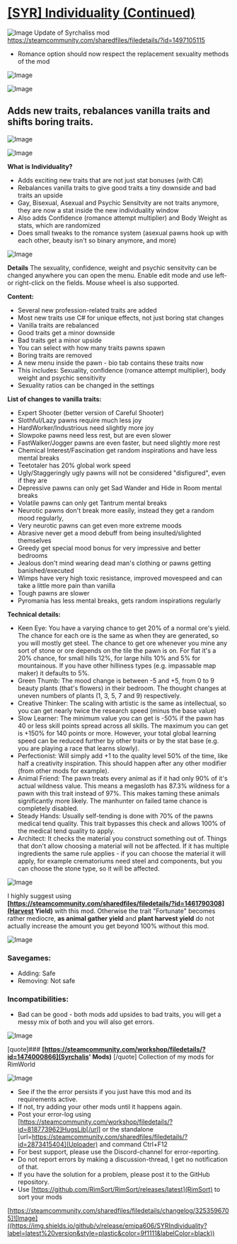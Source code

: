 # [[SYR] Individuality (Continued)](https://steamcommunity.com/sharedfiles/filedetails/?id=3253596705)

![Image](https://i.imgur.com/buuPQel.png)
Update of Syrchaliss mod https://steamcommunity.com/sharedfiles/filedetails/?id=1497105115

- Romance option should now respect the replacement sexuality methods of the mod

![Image](https://i.imgur.com/pufA0kM.png)
	
![Image](https://i.imgur.com/Z4GOv8H.png)
## **Adds new traits, rebalances vanilla traits and shifts boring traits.**


![Image](https://i.imgur.com/jdqGJkN.png)

![Image](https://i.imgur.com/s8csNp7.png)

**What is Individuality?**


-  Adds exciting new traits that are not just stat bonuses (with C#)
-  Rebalances vanilla traits to give good traits a tiny downside and bad traits an upside
-  Gay, Bisexual, Asexual and Psychic Sensitvity are not traits anymore, they are now a stat inside the new individuality window
-  Also adds Confidence (romance attempt multiplier) and Body Weight as stats, which are randomized
-  Does small tweaks to the romance system (asexual pawns hook up with each other, beauty isn't so binary anymore, and more)




![Image](https://i.imgur.com/eiAAg6q.png)

**Details**
The sexuality, confidence, weight and psychic sensitvity can be changed anywhere you can open the menu. Enable edit mode and use left- or right-click on the fields. Mouse wheel is also supported.

**Content:**

- Several new profession-related traits are added
- Most new traits use C# for unique effects, not just boring stat changes
- Vanilla traits are rebalanced
- Good traits get a minor downside
- Bad traits get a minor upside
- You can select with how many traits pawns spawn
- Boring traits are removed
- A new menu inside the pawn - bio tab contains these traits now
- This includes: Sexuality, confidence (romance attempt multiplier), body weight and psychic sensitivity
- Sexuality ratios can be changed in the settings



**List of changes to vanilla traits:**


- Expert Shooter (better version of Careful Shooter)
- Slothful/Lazy pawns require much less joy
- HardWorker/Industrious need slightly more joy
- Slowpoke pawns need less rest, but are even slower
- FastWalker/Jogger pawns are even faster, but need slightly more rest
- Chemical Interest/Fascination get random inspirations and have less mental breaks
- Teetotaler has 20% global work speed
- Ugly/Staggeringly ugly pawns will not be considered "disfigured", even if they are
- Depressive pawns can only get Sad Wander and Hide in Room mental breaks
- Volatile pawns can only get Tantrum mental breaks
- Neurotic pawns don't break more easily, instead they get a random mood regularly, 
- Very neurotic pawns can get even more extreme moods
- Abrasive never get a mood debuff from being insulted/slighted themselves
- Greedy get special mood bonus for very impressive and better bedrooms
- Jealous don't mind wearing dead man's clothing or pawns getting banished/executed
- Wimps have very high toxic resistance, improved movespeed and can take a little more pain than vanilla
- Tough pawns are slower
- Pyromania has less mental breaks, gets random inspirations regularly



**Technical details:**

- Keen Eye: You have a varying chance to get 20% of a normal ore's yield. The chance for each ore is the same as when they are generated, so you will mostly get steel. The chance to get ore whenever you mine any sort of stone or ore depends on the tile the pawn is on. For flat it's a 20% chance, for small hills 12%, for large hills 10% and 5% for mountainous. If you have other hilliness types (e.g. impassable map maker) it defaults to 5%.
- Green Thumb: The mood change is between -5 and +5, from 0 to 9 beauty plants (that's flowers) in their bedroom. The thought changes at uneven numbers of plants (1, 3, 5, 7 and 9) respectively.
- Creative Thinker: The scaling with artistic is the same as intellectual, so you can get nearly twice the research speed (minus the base value)
- Slow Learner: The minimum value you can get is -50% if the pawn has 40 or less skill points spread across all skills. The maximum you can get is +150% for 140 points or more. However, your total global learning speed can be reduced further by other traits or by the stat base (e.g. you are playing a race that learns slowly).
- Perfectionist: Will simply add +1 to the quality level 50% of the time, like half a creativity inspiration. This should happen after any other modifier (from other mods for example).
- Animal Friend: The pawn treats every animal as if it had only 90% of it's actual wildness value. This means a megasloth has 87.3% wildness for a pawn with this trait instead of 97%. This makes taming these animals significantly more likely. The manhunter on failed tame chance is completely disabled.
- Steady Hands: Usually self-tending is done with 70% of the pawns medical tend quality. This trait bypasses this check and allows 100% of the medical tend quality to apply.
- Architect: It checks the material you construct something out of. Things that don't allow choosing a material will not be affected. If it has multiple ingredients the same rule applies - if you can choose the material it will apply, for example crematoriums need steel and components, but you can choose the stone type, so it will be affected.





![Image](https://i.imgur.com/BHPtNVt.png)

I highly suggest using **[https://steamcommunity.com/sharedfiles/filedetails/?id=1461790308](Harvest Yield)** with this mod. Otherwise the trait "Fortunate" becomes rather mediocre, **as animal gather yield** and **plant harvest yield** do not actually increase the amount you get beyond 100% without this mod.



![Image](https://i.imgur.com/x3y72Eg.png)

### **Savegames:**


- Adding: Safe
- Removing: Not safe



### **Incompatibilities:**


- Bad can be good - both mods add upsides to bad traits, you will get a messy mix of both and you will also get errors.





![Image](https://i.imgur.com/1YxHVGs.png)

[quote]### **[https://steamcommunity.com/workshop/filedetails/?id=1474000866](Syrchalis' Mods)**
[/quote]
Collection of my mods for RimWorld

![Image](https://i.imgur.com/PwoNOj4.png)


-  See if the the error persists if you just have this mod and its requirements active.
-  If not, try adding your other mods until it happens again.
-  Post your error-log using [https://steamcommunity.com/workshop/filedetails/?id=818773962]HugsLib[/url] or the standalone [url=https://steamcommunity.com/sharedfiles/filedetails/?id=2873415404](Uploader) and command Ctrl+F12
-  For best support, please use the Discord-channel for error-reporting.
-  Do not report errors by making a discussion-thread, I get no notification of that.
-  If you have the solution for a problem, please post it to the GitHub repository.
-  Use [https://github.com/RimSort/RimSort/releases/latest](RimSort) to sort your mods



[https://steamcommunity.com/sharedfiles/filedetails/changelog/3253596705]![Image]((https://img.shields.io/github/v/release/emipa606/SYRIndividuality?label=latest%20version&style=plastic&color=9f1111&labelColor=black))
